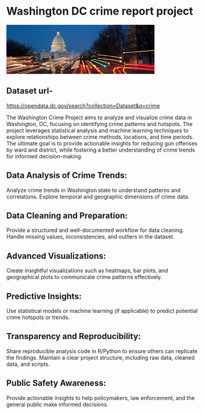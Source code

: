 # Washington DC crime report project
![](https://github.com/vishalgwu/washogton_crime_report-/blob/main/images.jpeg)
## Dataset url-
https://opendata.dc.gov/search?collection=Dataset&q=crime

The Washington Crime Project aims to analyze and visualize crime data in Washington, DC, focusing on identifying crime patterns and hotspots. The project leverages statistical analysis and machine learning techniques to explore relationships between crime methods, locations, and time periods. The ultimate goal is to provide actionable insights for reducing gun offenses by ward and district, while fostering a better understanding of crime trends for informed decision-making.

## Data Analysis of Crime Trends:

Analyze crime trends in Washington state to understand patterns and correlations.
Explore temporal and geographic dimensions of crime data.

## Data Cleaning and Preparation:
Provide a structured and well-documented workflow for data cleaning.
Handle missing values, inconsistencies, and outliers in the dataset.

## Advanced Visualizations:
Create insightful visualizations such as heatmaps, bar plots, and geographical plots to communicate crime patterns effectively.

## Predictive Insights:
Use statistical models or machine learning (if applicable) to predict potential crime hotspots or trends.

## Transparency and Reproducibility:
Share reproducible analysis code in R/Python to ensure others can replicate the findings.
Maintain a clear project structure, including raw data, cleaned data, and scripts.

## Public Safety Awareness:
Provide actionable insights to help policymakers, law enforcement, and the general public make informed decisions.
